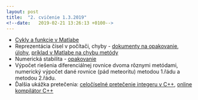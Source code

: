 ```yaml
---
layout: post
title:  "2. cvičenie 1.3.2019"
<!--date:   2019-02-21 13:26:13 +0100-->
---
```


- [Cykly a funkcie v Matlabe](http://maslarova.github.io/cvicenie2/cykly.pdf)
- Reprezentácia čísel v počítači, chyby - [dokumenty na opakovanie](http://kfe.fjfi.cvut.cz/~matysma4/nme/cv02/cviceni1a.pdf), [úlohy](http://maslarova.github.io/cvicenie2/priklady2_chyby.pdf), [príklad v Matlabe na chybu metódy](http://maslarova.github.io/cvicenie2/chyba_metody.m)
- Numerická stabilita - [opakovanie](http://kfe.fjfi.cvut.cz/~matysma4/nme/cv02/cviceni2a.pdf)
- Výpočet riešenia diferenciálnej rovnice dvoma rôznymi metódami, numerický výpočet dané rovnice (pád meteoritu) metodou 1.řádu a metodou 2.řádu.
- Ďalšia ukážka pretečenia: [celočíselné pretečenie integeru v C++](http://maslarova.github.io/cvicenie2/pretecenie.cpp), [online kompilátor C++](http://www.tutorialspoint.com/compile_cpp11_online.php)




<!--[skupina piatok 9:30](http://maslarova.github.io/cvicenie1/pokyny1.pdf), [skupina piatok 13:30](http://maslarova.github.io/cvicenie1/pokyny2.pdf)
- [Všeobecné pokyny](http://www-troja.fjfi.cvut.cz/~limpouch/numet/NMECvic.pdf)
- [Úvod do Matlabu](http://maslarova.github.io/cvicenie1/matlab_info.pdf), [materiál k základom Matlabom](http://labe.felk.cvut.cz/~posik/y33aui/uvod-do-matlabu/)
- [Úlohy na hodine](http://maslarova.github.io/cvicenie1/priklady.pdf)
- Ďalšie materiály k Matlabu: [PIN3](http://www-troja.fjfi.cvut.cz/~sinor/edu/pin3/) predmet na FJFI<br /> 
[Základy Matlabu - PDF od University of Dundee](http://www.maths.dundee.ac.uk/software/MatlabNotes.pdf) <br />
[File Exchange](https://www.mathworks.com/matlabcentral/fileexchange) šikovné prográmky vytvorené používateľmi Matlabu <br />
[Interaktívny kurz na stránkach MathWorks](https://matlabacademy.mathworks.com/)
<>{% highlight ruby %}
<>def print_hi(name)
<>  puts "Hi, #{name}"
<>end
<>print_hi('Tom')
<>#=> prints 'Hi, Tom' to STDOUT.
<>{% endhighlight %}
Check out the [Jekyll docs][jekyll-docs] for more info on how to get the most out of Jekyll. File all bugs/feature requests at [Jekyll’s GitHub repo][jekyll-gh]. If you have questions, you can ask them o$
[jekyll-docs]: https://jekyllrb.com/docs/home
[jekyll-gh]:   https://github.com/jekyll/jekyll
[jekyll-talk]: https://talk.jekyllrb.com/-->


